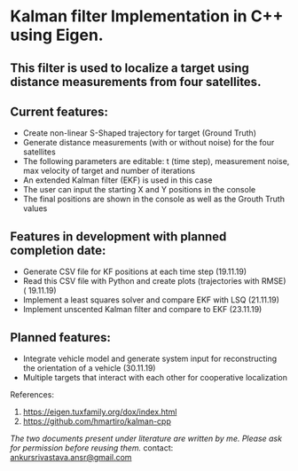 # Kalman filter Implementation in C++ using Eigen. 

## This filter is used to localize a target using distance measurements from four satellites. 

## Current features:
- Create non-linear S-Shaped trajectory for target (Ground Truth)
- Generate distance measurements (with or without noise) for the four satellites
- The following parameters are editable: t (time step), measurement noise, max velocity of target and number of iterations
- An extended Kalman filter (EKF) is used in this case
- The user can input the starting X and Y positions in the console
- The final positions are shown in the console as well as the Grouth Truth values

## Features in development with planned completion date:
- Generate CSV file for KF positions at each time step (19.11.19)
- Read this CSV file with Python and create plots (trajectories with RMSE) ( 19.11.19)
- Implement a least squares solver and compare EKF with LSQ (21.11.19)
- Implement unscented Kalman filter and compare to EKF (23.11.19)

## Planned features:
- Integrate vehicle model and generate system input for reconstructing the orientation of a vehicle (30.11.19)
- Multiple targets that interact with each other for cooperative localization

References:
1. https://eigen.tuxfamily.org/dox/index.html
2. https://github.com/hmartiro/kalman-cpp 

*The two documents present under literature are written by me. Please ask for permission before reusing them.*
contact: ankursrivastava.ansr@gmail.com 
